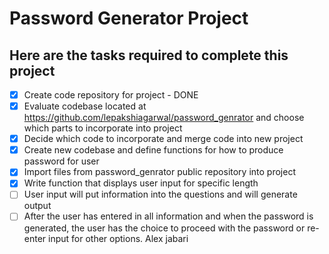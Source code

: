 # Password Generator Project 
## Here are the tasks required to complete this project
- [x] Create code repository for project - DONE
- [x] Evaluate codebase located at https://github.com/lepakshiagarwal/password_genrator and choose which parts to incorporate into project
- [x] Decide which code to incorporate and merge code into new project
- [x] Create new codebase and define functions for how to produce password for user 
- [x] Import files from password_genrator public repository into project
- [x] Write function that displays user input for specific length 
- [ ] User input will put information into the questions and will generate output
- [ ] After the user has entered in all information and when the password is generated, the user has the choice to proceed with the password or re-enter input for other options. 
Alex jabari
